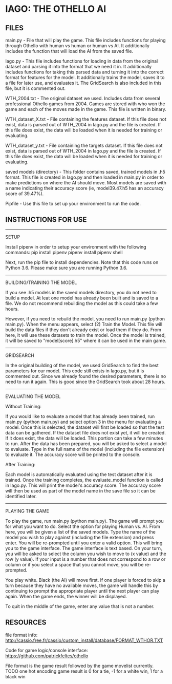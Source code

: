 IAGO: THE OTHELLO AI
====================

FILES
-----

main.py - File that will play the game. This file includes functions for playing through Othello with human vs human or human vs AI. It additionally includes the function that will load the AI from the saved file.

Iago.py - This file includes functions for loading in data from the original dataset and parsing it into the format that we need it in. It additionally includes functions for taking this parsed data and turning it into the correct format for features for the model. It additionally trains the model, saves it to a file for later use, and evaluates it. The GridSearch is also included in this file, but it is commented out.

WTH_2004.txt - The original dataset we used. Includes data from several professional Othello games from 2004. Games are stored with who won the game and each of the moves made in the game. This file is written in binary.

WTH_dataset_X.txt - File containing the features dataset. If this file does not exist, data is parsed out of WTH_2004 in Iago.py and the file is created. If this file does exist, the data will be loaded when it is needed for training or evaluating.

WTH_dataset_y.txt - File containing the targets dataset. If this file does not exist, data is parsed out of WTH_2004 in Iago.py and the file is created. If this file does exist, the data will be loaded when it is needed for training or evaluating.

saved models (directory) - This folder contains saved, trained models in .h5 format. This file is created in Iago.py and then loaded in main.py in order to make predictions on where the AI should move. Most models are saved with a name indicating their accuracy score (ie, model39.47.h5 has an accuracy score of 39.47%).

Pipfile - Use this file to set up your environment to run the code.

INSTRUCTIONS FOR USE
--------------------

------------------------------------------------------------------------------------------------

SETUP

Install pipenv in order to setup your environment with the following commands:
    pip install pipenv
    pipenv install
    pipenv shell

Next, run the pip file to install dependencies. Note that this code runs on Python 3.6. Please make sure you are running Python 3.6.

------------------------------------------------------------------------------------------------

BUILDING/TRAINING THE MODEL

If you see .h5 models in the saved models directory, you do not need to build a model. At leat one model has already been built and is saved to a file. We do not recommend rebuilding the model as this could take a few hours.

However, if you need to rebuild the model, you need to run main.py (python main.py). When the menu appears, select (2) Train the Model. This file will build the data files if they don't already exist or load them if they do. From here, it will use these datasets to train the model. Once the model is trained, it will be saved to "model[score].h5" where it can be used in the main game.

------------------------------------------------------------------------------------------------

GRIDSEARCH

In the original building of the model, we used GridSearch to find the best parameters for our model. This code still exists in Iago.py, but it is commented out. Since we already found the desired parameters, there is no need to run it again. This is good since the GridSearch took about 28 hours.

------------------------------------------------------------------------------------------------

EVALUATING THE MODEL

Without Training:

If you would like to evaluate a model that has already been trained, run main.py (python main.py) and select option 3 in the menu for evaluating a model. Once this is selected, the dataset will first be loaded so that the test data can be gathered. If the dataset file does not exist yet, it will be created. If it does exist, the data will be loaded. This portion can take a few minutes to run. After the data has been prepared, you will be asked to select a model to evaluate. Type in the full name of the model (including the file extension) to evaluate it. The accuracy score will be printed to the console.

After Training:

Each model is automatically evaluated using the test dataset after it is trained. Once the training completes, the evaluate_model function is called in Iago.py. This will print the model's accuracy score. The accuracy score will then be used as part of the model name in the save file so it can be identified later.

------------------------------------------------------------------------------------------------

PLAYING THE GAME

To play the game, run main.py (python main.py). The game will prompt you for what you want to do. Select the option for playing Human vs. AI. From here, you will be given a list of the saved models. Type the name of the model you wish to play against (including the file extension) and press enter. You will be re-prompted until you enter a valid option. This will bring you to the game interface. The game interface is text based. On your turn, you will be asked to select the column you wish to move to (x value) and the row (y value). If your input is a number that does not correspond to a row or column or if you select a space that you cannot move, you will be re-prompted. 

You play white. Black (the AI) will move first. If one player is forced to skip a turn because they have no available moves, the game will handle this by continuing to prompt the appropriate player until the next player can play again. When the game ends, the winner will be displayed.

To quit in the middle of the game, enter any value that is not a number.

RESOURCES
---------

file format info: http://cassio.free.fr/cassio/custom_install/database/FORMAT_WTHOR.TXT

Code for game logic/console interface: https://github.com/patrickfeltes/othello

File format is the game result followed by the game movelist currently. TODO one hot encoding
game result is 0 for a tie, -1 for a white win, 1 for a black win

